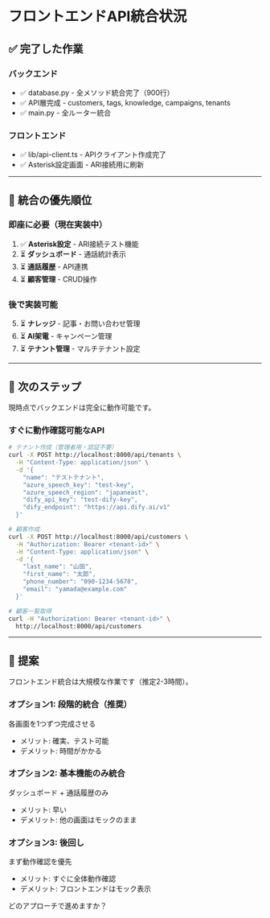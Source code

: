 # フロントエンドAPI統合状況

## ✅ 完了した作業

### バックエンド
- ✅ database.py - 全メソッド統合完了（900行）
- ✅ API層完成 - customers, tags, knowledge, campaigns, tenants
- ✅ main.py - 全ルーター統合

### フロントエンド
- ✅ lib/api-client.ts - APIクライアント作成完了
- ✅ Asterisk設定画面 - ARI接続用に刷新

---

## 🎯 統合の優先順位

### 即座に必要（現在実装中）
1. ✅ **Asterisk設定** - ARI接続テスト機能
2. ⏳ **ダッシュボード** - 通話統計表示
3. ⏳ **通話履歴** - API連携
4. ⏳ **顧客管理** - CRUD操作

### 後で実装可能
5. ⏳ **ナレッジ** - 記事・お問い合わせ管理
6. ⏳ **AI架電** - キャンペーン管理
7. ⏳ **テナント管理** - マルチテナント設定

---

## 📝 次のステップ

現時点でバックエンドは完全に動作可能です。

### すぐに動作確認可能なAPI

```bash
# テナント作成（管理者用・認証不要）
curl -X POST http://localhost:8000/api/tenants \
  -H "Content-Type: application/json" \
  -d '{
    "name": "テストテナント",
    "azure_speech_key": "test-key",
    "azure_speech_region": "japaneast",
    "dify_api_key": "test-dify-key",
    "dify_endpoint": "https://api.dify.ai/v1"
  }'

# 顧客作成
curl -X POST http://localhost:8000/api/customers \
  -H "Authorization: Bearer <tenant-id>" \
  -H "Content-Type: application/json" \
  -d '{
    "last_name": "山田",
    "first_name": "太郎",
    "phone_number": "090-1234-5678",
    "email": "yamada@example.com"
  }'

# 顧客一覧取得
curl -H "Authorization: Bearer <tenant-id>" \
  http://localhost:8000/api/customers
```

---

## 🚀 提案

フロントエンド統合は大規模な作業です（推定2-3時間）。

### オプション1: 段階的統合（推奨）
各画面を1つずつ完成させる
- メリット: 確実、テスト可能
- デメリット: 時間がかかる

### オプション2: 基本機能のみ統合
ダッシュボード + 通話履歴のみ
- メリット: 早い
- デメリット: 他の画面はモックのまま

### オプション3: 後回し
まず動作確認を優先
- メリット: すぐに全体動作確認
- デメリット: フロントエンドはモック表示

どのアプローチで進めますか？

